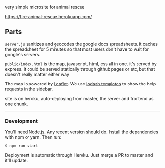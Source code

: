 very simple microsite for animal rescue

https://fire-animal-rescue.herokuapp.com/

## Parts

`server.js` sanitizes and geocodes the google docs spreadsheets. it caches the
spreadsheet for 5 minutes so that most users don't have to wait for google's servers.

`public/index.html` is the map, javascript, html, css all in one. it's served
by express. it could be served statically through github pages or etc, but that
doesn't really matter either way

The map is powered by [Leaflet](https://leafletjs.com/reference-1.7.1.html). We
use [lodash templates](https://lodash.com/docs/4.17.15#template) to show the help requests
in the sidebar.

site is on heroku, auto-deploying from master, the server and frontend as one chunk.

---

### Development

You'll need Node.js. Any recent version should do. Install the dependencies with npm or yarn.
Then run:

```
$ npm run start
```

Deployment is automatic through Heroku. Just merge a PR to master and it'll update.
